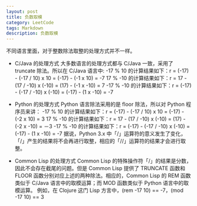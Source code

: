 ```yaml
---
layout: post
title: 负数取模
category: LeetCode
tags: Markdown
description: 负数取模
---
```

不同语言里面，对于整数除法取整的处理方式并不一样。

* C/Java 的处理方式 大多数语言的处理方式都与 C/Java 一致，采用了 truncate 除法。所以在 C/Java 语言中: -17 % 10 的计算结果如下：r = (-17) - (-17 / 10) x 10 = (-17) - (-1 x 10) = -7 17 % -10 的计算结果如下：r = 17 - (17 / -10) x (-10) = (17) - (-1 x -10) = 7 -17 % -10 的计算结果如下：r = (-17) - (-17 / -10) x (-10) = (-17) - (1 x -10) = -7

* Python 的处理方式 Python 语言除法采用的是 floor 除法，所以对 Python 程序员来讲： -17 % 10 的计算结果如下：r = (-17) - (-17 / 10) x 10 = (-17) - (-2 x 10) = 3 17 % -10 的计算结果如下：r = 17 - (17 / -10) x (-10) = (17) - (-2 x -10) = －3 -17 % -10 的计算结果如下：r = (-17) - (-17 / -10) x (-10) = (-17) - (1 x -10) = -7 据说，Python 3.x 中「/」运算符的意义发生了变化，「/」产生的结果将不会再进行取整，相应的「//」运算符的结果才会进行取整。

* Common Lisp 的处理方式 Common Lisp 的特殊操作符「/」的结果是分数，因此不会存在截尾的问题。但是 Common Lisp 提供了 TRUNCATE 函数和 FLOOR 函数分别对应上述的两种除法。相应的，Common Lisp 的 REM 函数类似于 C/Java 语言中的取模运算；而 MOD 函数类似于 Python 语言中的取模运算。 例如，在 Clojure 这门 Lisp 方言中，(rem -17 10) == -7，(mod -17 10) == 3
